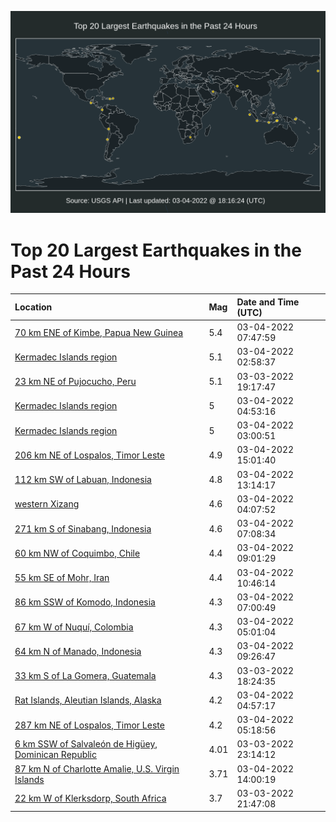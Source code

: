 ![Map](./map.png)

# Top 20 Largest Earthquakes in the Past 24 Hours

| Location | Mag | Date and Time (UTC) |
|:---|:---|:---|
| [70 km ENE of Kimbe, Papua New Guinea](https://earthquake.usgs.gov/earthquakes/eventpage/us6000h1zu) | 5.4 | 03-04-2022 07:47:59 |
| [Kermadec Islands region](https://earthquake.usgs.gov/earthquakes/eventpage/us6000h1yl) | 5.1 | 03-04-2022 02:58:37 |
| [23 km NE of Pujocucho, Peru](https://earthquake.usgs.gov/earthquakes/eventpage/us6000h1v2) | 5.1 | 03-03-2022 19:17:47 |
| [Kermadec Islands region](https://earthquake.usgs.gov/earthquakes/eventpage/us6000h1z7) | 5 | 03-04-2022 04:53:16 |
| [Kermadec Islands region](https://earthquake.usgs.gov/earthquakes/eventpage/us6000h1ys) | 5 | 03-04-2022 03:00:51 |
| [206 km NE of Lospalos, Timor Leste](https://earthquake.usgs.gov/earthquakes/eventpage/us6000h21i) | 4.9 | 03-04-2022 15:01:40 |
| [112 km SW of Labuan, Indonesia](https://earthquake.usgs.gov/earthquakes/eventpage/us6000h215) | 4.8 | 03-04-2022 13:14:17 |
| [western Xizang](https://earthquake.usgs.gov/earthquakes/eventpage/us6000h1yw) | 4.6 | 03-04-2022 04:07:52 |
| [271 km S of Sinabang, Indonesia](https://earthquake.usgs.gov/earthquakes/eventpage/us6000h1zl) | 4.6 | 03-04-2022 07:08:34 |
| [60 km NW of Coquimbo, Chile](https://earthquake.usgs.gov/earthquakes/eventpage/us6000h20b) | 4.4 | 03-04-2022 09:01:29 |
| [55 km SE of Mohr, Iran](https://earthquake.usgs.gov/earthquakes/eventpage/us6000h20t) | 4.4 | 03-04-2022 10:46:14 |
| [86 km SSW of Komodo, Indonesia](https://earthquake.usgs.gov/earthquakes/eventpage/us6000h1zj) | 4.3 | 03-04-2022 07:00:49 |
| [67 km W of Nuquí, Colombia](https://earthquake.usgs.gov/earthquakes/eventpage/us6000h1z6) | 4.3 | 03-04-2022 05:01:04 |
| [64 km N of Manado, Indonesia](https://earthquake.usgs.gov/earthquakes/eventpage/us6000h20f) | 4.3 | 03-04-2022 09:26:47 |
| [33 km S of La Gomera, Guatemala](https://earthquake.usgs.gov/earthquakes/eventpage/us6000h1uj) | 4.3 | 03-03-2022 18:24:35 |
| [Rat Islands, Aleutian Islands, Alaska](https://earthquake.usgs.gov/earthquakes/eventpage/us6000h1z5) | 4.2 | 03-04-2022 04:57:17 |
| [287 km NE of Lospalos, Timor Leste](https://earthquake.usgs.gov/earthquakes/eventpage/us6000h1z9) | 4.2 | 03-04-2022 05:18:56 |
| [6 km SSW of Salvaleón de Higüey, Dominican Republic](https://earthquake.usgs.gov/earthquakes/eventpage/pr2022062003) | 4.01 | 03-03-2022 23:14:12 |
| [87 km N of Charlotte Amalie, U.S. Virgin Islands](https://earthquake.usgs.gov/earthquakes/eventpage/pr2022063000) | 3.71 | 03-04-2022 14:00:19 |
| [22 km W of Klerksdorp, South Africa](https://earthquake.usgs.gov/earthquakes/eventpage/us6000h1xf) | 3.7 | 03-03-2022 21:47:08 |
